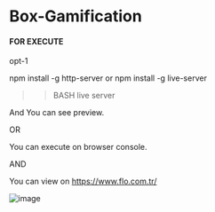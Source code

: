 # Box-Gamification

#### FOR EXECUTE ####

opt-1
>>
npm install -g http-server or npm install -g live-server

>> BASH live server

And You can see preview.

OR 

You can execute on browser console.

AND

You can view on https://www.flo.com.tr/

![image](https://github.com/Ibrahim-tunc/Box-Gamification/assets/46247396/d03cf8a9-9b7f-4847-af89-fe504fb7f3a6)
